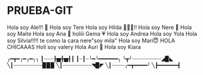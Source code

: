# PRUEBA-GIT

Hola soy Ale!!! 💜
Hola soy Tere
Hola soy Hilda 🙋🏻‍♀️!!
Hola soy Nere 🐣
Hola soy Maite
Hola soy Ana 🥷
holiii Gema 💗
Hola soy Andrea 
Hola soy Yola
Hola soy Silvia!!!!!
te como la cara nere"soy mila"
Hola soy Mari😇
HOLA CHICAAAS
Holi soy valery
Hola Auri 💚
Hola soy Kiara


╭━┳━╭━╭━╮╮
┃┈┈┈┣▅╋▅┫┃
┃┈┃┈╰━╰━━━━━━╮
╰┳╯┈┈┈┈┈┈┈┈┈◢▉◣
╲┃┈┈┈┈┈┈┈┈┈▉▉▉
╲┃┈┈┈┈┈┈┈┈┈◥▉◤
╲┃┈┈┈┈╭━┳━━━━╯
╲┣━━━━━━┫﻿